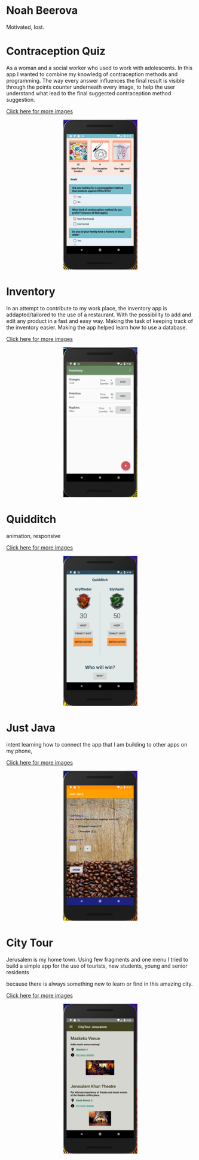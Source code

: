 # Noah Beerova
Motivated, lost.

Contraception Quiz
==================
As a woman and a social worker who used to work with adolescents.
In this app I wanted to combine my knowledg of contraception methods and programming.
The way every answer influences the final result is visible through the points counter underneath every image,
to help the user understand what lead to the final suggected contraception method suggestion.

[Click here for more images](bcquizGallery)

<p align="center">
	<a href="images/BCquiz1.PNG"><img src="images/BCquiz1.PNG" style="max-height: 400px" /></a>
</p>


Inventory
=========
In an attempt to contribute to my work place, 
the inventory app is addapted/tailored to the use of a restaurant.
With the possibility to add and edit any product in a fast and easy way.
Making the task of keeping track of the inventory easier.
Making the app helped learn how to use a database.

[Click here for more images](InventoryGallery)

<p align="center">
	<a href="images/Inventory1.PNG"><img src="images/Inventory1.PNG" style="max-height: 400px" /></a>
</p>

Quidditch
=========
animation, responsive

[Click here for more images](QuidditchGallery)

<p align="center">
	<a href="images/Quidditch1.PNG"><img src="images/Quidditch1.PNG" style="max-height: 400px" /></a>
</p>

Just Java
=========
intent
learning how to connect the app that I am building to other apps on my phone,

[Click here for more images](JustJavaGallery)

<p align="center">
	<a href="images/JustJava1.PNG"><img src="images/JustJava1.PNG" style="max-height: 400px" /></a>
</p>

City Tour
=========
Jerusalem is my home town.
Using few fragments and one menu I tried to build a simple app for the use of tourists, new students,
young and senior residents

because there is always something new to learn or find in this amazing city.


[Click here for more images](CityTourGallery)

<p align="center">
	<a href="images/CityTour1.PNG"><img src="images/CityTour1.PNG" style="max-height: 400px" /></a>
</p>